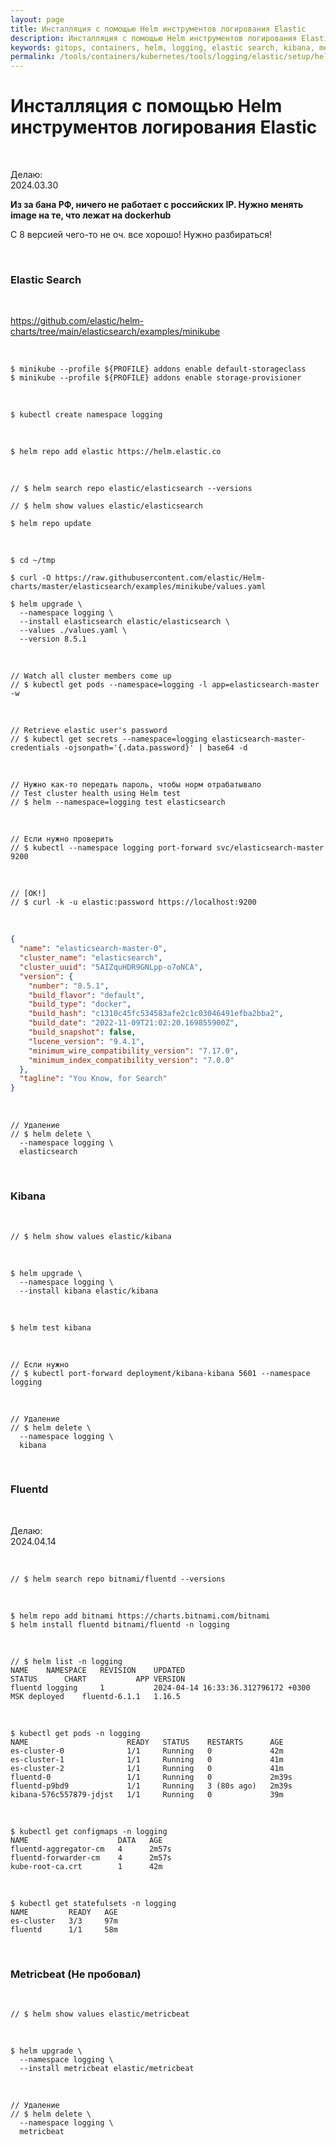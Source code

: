 ```yaml
---
layout: page
title: Инсталляция с помощью Helm инструментов логирования Elastic
description: Инсталляция с помощью Helm инструментов логирования Elastic
keywords: gitops, containers, helm, logging, elastic search, kibana, metricbeat
permalink: /tools/containers/kubernetes/tools/logging/elastic/setup/helm/
---
```


# Инсталляция с помощью Helm инструментов логирования Elastic

<br/>

Делаю:  
2024.03.30

**Из за бана РФ, ничего не работает с российских IP. Нужно менять image на те, что лежат на dockerhub**

С 8 версией чего-то не оч. все хорошо! Нужно разбираться!

<br/>

### Elastic Search

<br/>

https://github.com/elastic/helm-charts/tree/main/elasticsearch/examples/minikube

<br/>

```
$ minikube --profile ${PROFILE} addons enable default-storageclass
$ minikube --profile ${PROFILE} addons enable storage-provisioner
```

<br/>

```
$ kubectl create namespace logging
```

<br/>

```
$ helm repo add elastic https://helm.elastic.co
```

<br/>

```
// $ helm search repo elastic/elasticsearch --versions

// $ helm show values elastic/elasticsearch

$ helm repo update
```

<br/>

```
$ cd ~/tmp

$ curl -O https://raw.githubusercontent.com/elastic/Helm-charts/master/elasticsearch/examples/minikube/values.yaml

$ helm upgrade \
  --namespace logging \
  --install elasticsearch elastic/elasticsearch \
  --values ./values.yaml \
  --version 8.5.1
```

<br/>

```
// Watch all cluster members come up
// $ kubectl get pods --namespace=logging -l app=elasticsearch-master -w
```

<br/>

```
// Retrieve elastic user's password
// $ kubectl get secrets --namespace=logging elasticsearch-master-credentials -ojsonpath='{.data.password}' | base64 -d
```

<br/>

```
// Нужно как-то передать пароль, чтобы норм отрабатывало
// Test cluster health using Helm test
// $ helm --namespace=logging test elasticsearch
```

<br/>

```
// Если нужно проверить
// $ kubectl --namespace logging port-forward svc/elasticsearch-master 9200
```

<br/>

```
// [OK!]
// $ curl -k -u elastic:password https://localhost:9200
```

<br/>

```json
{
  "name": "elasticsearch-master-0",
  "cluster_name": "elasticsearch",
  "cluster_uuid": "5AIZquHDR9GNLpp-o7oNCA",
  "version": {
    "number": "8.5.1",
    "build_flavor": "default",
    "build_type": "docker",
    "build_hash": "c1310c45fc534583afe2c1c03046491efba2bba2",
    "build_date": "2022-11-09T21:02:20.169855900Z",
    "build_snapshot": false,
    "lucene_version": "9.4.1",
    "minimum_wire_compatibility_version": "7.17.0",
    "minimum_index_compatibility_version": "7.0.0"
  },
  "tagline": "You Know, for Search"
}
```

<br/>

```
// Удаление
// $ helm delete \
  --namespace logging \
  elasticsearch
```

<br/>

### Kibana

<br/>

```
// $ helm show values elastic/kibana
```

<br/>

```
$ helm upgrade \
  --namespace logging \
  --install kibana elastic/kibana
```

<br/>

```
$ helm test kibana
```

<br/>

```
// Если нужно
// $ kubectl port-forward deployment/kibana-kibana 5601 --namespace logging
```

<br/>

```
// Удаление
// $ helm delete \
  --namespace logging \
  kibana
```

<br/>

### Fluentd

<br/>

Делаю:  
2024.04.14

<br/>

```
// $ helm search repo bitnami/fluentd --versions
```

<br/>

```
$ helm repo add bitnami https://charts.bitnami.com/bitnami
$ helm install fluentd bitnami/fluentd -n logging
```

<br/>

```
// $ helm list -n logging
NAME   	NAMESPACE	REVISION	UPDATED                                	STATUS  	CHART        	APP VERSION
fluentd	logging  	1       	2024-04-14 16:33:36.312796172 +0300 MSK	deployed	fluentd-6.1.1	1.16.5
```

<br/>

```
$ kubectl get pods -n logging
NAME                      READY   STATUS    RESTARTS      AGE
es-cluster-0              1/1     Running   0             42m
es-cluster-1              1/1     Running   0             41m
es-cluster-2              1/1     Running   0             41m
fluentd-0                 1/1     Running   0             2m39s
fluentd-p9bd9             1/1     Running   3 (80s ago)   2m39s
kibana-576c557879-jdjst   1/1     Running   0             39m
```

<br/>

```
$ kubectl get configmaps -n logging
NAME                    DATA   AGE
fluentd-aggregator-cm   4      2m57s
fluentd-forwarder-cm    4      2m57s
kube-root-ca.crt        1      42m
```

<br/>

```
$ kubectl get statefulsets -n logging
NAME         READY   AGE
es-cluster   3/3     97m
fluentd      1/1     58m
```

<br/>

### Metricbeat (Не пробовал)

<br/>

```
// $ helm show values elastic/metricbeat
```

<br/>

```
$ helm upgrade \
  --namespace logging \
  --install metricbeat elastic/metricbeat
```

<br/>

```
// Удаление
// $ helm delete \
  --namespace logging \
  metricbeat
```
